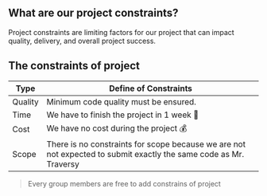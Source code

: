 ## What are our project constraints?

Project constraints are limiting factors for our project that can impact quality, delivery, and overall project success.

## The constraints of project

| Type    | Define of Constraints                                                                                             |
| ------- | ----------------------------------------------------------------------------------------------------------------- |
| Quality | Minimum code quality must be ensured.                                                                              |
| Time    | We have to finish the project in 1 week :runner:                                                                  |
| Cost    | We have no cost during the project :moneybag:                                                                     |
| Scope   | There is no constraints for scope because we are not not expected to submit exactly the same code as Mr. Traversy |

> Every group members are free to add constrains of project

